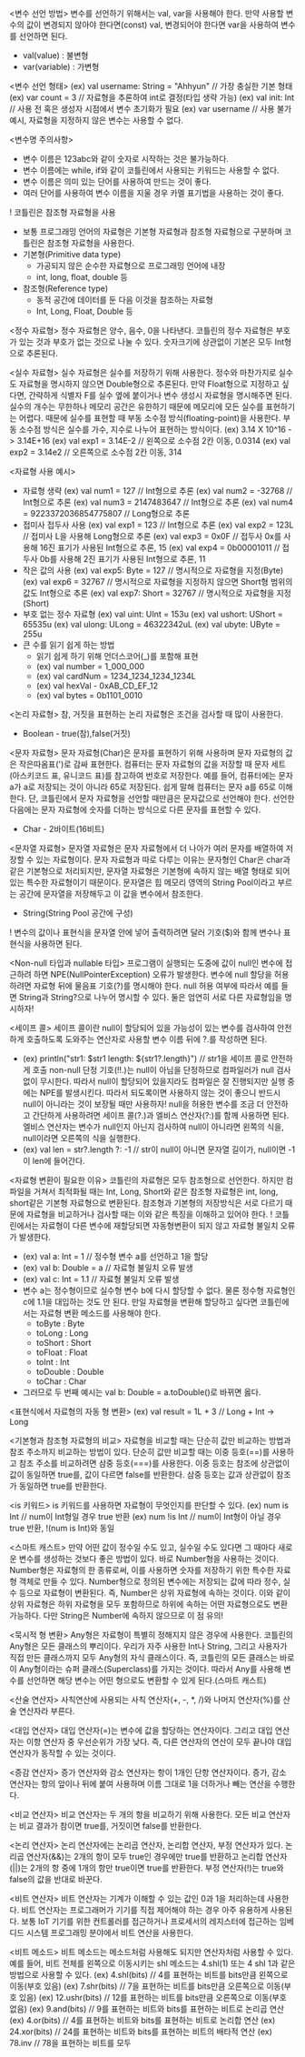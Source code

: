 <변수 선언 방법>
변수를 선언하기 위해서는 val, var을 사용해야 한다. 만약 사용할 변수의 값이 변경되지 않아야 한다면(const) val, 변경되어야 한다면 var을 사용하여 변수를 선언하면 된다.
- val(value) : 불변형
- var(variable) : 가변형

<변수 선언 형태>
(ex) val username: String = "Ahhyun"    // 가장 충실한 기본 형태
(ex) var count = 3    // 자료형을 추론하여 int로 결정(타입 생략 가능)
(ex) val init: Int    // 사용 전 혹은 생성자 시점에서 변수 초기화가 필요
(ex) var username     // 사용 불가 예시, 자료형을 지정하지 않은 변수는 사용할 수 없다.

<변수명 주의사항>
- 변수 이름은 123abc와 같이 숫자로 시작하는 것은 불가능하다.
- 변수 이름에는 while, if와 같이 코틀린에서 사용되는 키워드는 사용할 수 없다.
- 변수 이름은 의미 있는 단어를 사용하여 만드는 것이 좋다.
- 여러 단어를 사용하여 변수 이름을 지울 경우 카멜 표기법을 사용하는 것이 좋다.

! 코틀린은 참조형 자료형을 사용
  - 보통 프로그래밍 언어의 자료형은 기본형 자료형과 참조형 자료형으로 구분하며 코틀린은 참조형 자료형을 사용한다.
  - 기본형(Primitive data type)
    + 가공되지 않은 순수한 자료형으로 프로그래밍 언어에 내장
    + int, long, float, double 등
  - 참조형(Reference type)
    + 동적 공간에 데이터를 둔 다음 이것을 참조하는 자료형
    + Int, Long, Float, Double 등

<정수 자료형>
정수 자료형은 양수, 음수, 0을 나타낸다. 코틀린의 정수 자료형은 부호가 있는 것과 부호가 없는 것으로 나눌 수 있다. 숫자크기에 상관없이 기본은 모두 Int형으로 추론된다.

<실수 자료형>
실수 자료형은 실수를 저장하기 위해 사용한다. 정수와 마찬가지로 실수도 자료형을 명시하지 않으면 Double형으로 추론된다.
만약 Float형으로 지정하고 싶다면, 간략하게 식별자 F를 실수 옆에 붙이거나 변수 생성시 자료형을 명시해주면 된다.
실수의 개수는 무한하나 메모리 공간은 유한하기 때문에 메모리에 모든 실수를 표현하기는 어렵다. 때문에 실수를 표현할 때 부동 소수점 방식(floating-point)을 사용한다. 부동 소수점 방식은 실수를 가수, 지수로 나누어 표현하는 방식이다.
(ex) 3.14 X 10^16 -> 3.14E+16
(ex) val exp1 = 3.14E-2   // 왼쪽으로 소수점 2칸 이동, 0.0314
(ex) val exp2 = 3.14e2    // 오른쪽으로 소수점 2칸 이동, 314

<자료형 사용 예시>
- 자료형 생략
  (ex) val num1 = 127   // Int형으로 추론
  (ex) val num2 = -32768  // Int형으로 추론
  (ex) val num3 = 2147483647  // Int형으로 추론
  (ex) val num4 = 9223372036854775807   // Long형으로 추론
- 접미사 접두사 사용
  (ex) val exp1 = 123   // Int형으로 추론
  (ex) val exp2 = 123L  // 접미사 L을 사용해 Long형으로 추론
  (ex) val exp3 = 0x0F  // 접두사 0x를 사용해 16진 표기가 사용된 Int형으로 추론, 15
  (ex) val exp4 = 0b00001011    // 접두사 0b를 사용해 2진 표기가 사용된 Int형으로 추론, 11
- 작은 값의 사용
  (ex) val exp5: Byte = 127   // 명시적으로 자료형을 지정(Byte)
  (ex) val exp6 = 32767   // 명시적으로 자료형을 지정하지 않으면 Short형 범위의 값도 Int형으로 추론
  (ex) val exp7: Short = 32767    // 명시적으로 자료형을 지정(Short)
- 부호 없는 정수 자료형
  (ex) val uint: UInt = 153u
  (ex) val ushort: UShort = 65535u
  (ex) val ulong: ULong = 46322342uL
  (ex) val ubyte: UByte = 255u
- 큰 수를 읽기 쉽게 하는 방법
  + 읽기 쉽게 하기 위해 언더스코어(_)를 포함해 표현
  + (ex) val number = 1_000_000
  + (ex) val cardNum = 1234_1234_1234_1234L
  + (ex) val hexVal - 0xAB_CD_EF_12
  + (ex) val bytes = 0b1101_0010

<논리 자료형>
참, 거짓을 표현하는 논리 자료형은 조건을 검사할 때 많이 사용한다.
+ Boolean - true(참),false(거짓)

<문자 자료형>
문자 자료형(Char)은 문자를 표현하기 위해 사용하며 문자 자료형의 값은 작은따옴표(')로 감싸 표현한다.
컴퓨터는 문자 자료형의 값을 저장할 때 문자 세트(아스키코드 표, 유니코드 표)를 참고하여 번호로 저장한다. 예를 들어, 컴퓨터에는 문자 a가 a로 저장되는 것이 아니라 65로 저장된다. 쉽게 말해 컴퓨터는 문자 a를 65로 이해한다.
단, 코틀린에서 문자 자료형을 선언할 때만큼은 문자값으로 선언해야 한다. 선언한 다음에는 문자 자료형에 숫자를 더하는 방식으로 다른 문자를 표현할 수 있다.
+ Char - 2바이트(16비트)

<문자열 자료형>
문자열 자료형은 문자 자료형에서 더 나아가 여러 문자를 배열하여 저장할 수 있는 자료형이다.
문자 자료형과 따로 다루는 이유는 문자형인 Char은 char과 같은 기본형으로 처리되지만, 문자열 자료형은 기본형에 속하지 않는 배열 형태로 되어 있는 특수한 자료형이기 때문이다.
문자열은 힙 메모리 영역의 String Pool이라고 부르는 공간에 문자열을 저장해두고 이 값을 변수에서 참조한다.
+ String(String Pool 공간에 구성)

! 변수의 값이나 표현식을 문자열 안에 넣어 출력하려면 달러 기호($)와 함께 변수나 표현식을 사용하면 된다.

<Non-null 타입과 nullable 타입>
프로그램이 실행되는 도중에 값이 null인 변수에 접근하려 하면 NPE(NullPointerException) 오류가 발생한다. 변수에 null 할당을 허용하려면 자료형 뒤에 물음표 기호(?)를 명시해야 한다.
null 허용 여부에 따라서 예를 들면 String과 String?으로 나누어 명시할 수 있다. 둘은 엄연히 서로 다른 자료형임을 명시하자!

<세이프 콜>
세이프 콜이란 null이 할당되어 있을 가능성이 있는 변수를 검사하여 안전하게 호출하도록 도와주는 연산자로 사용할 변수 이름 뒤에 ?.를 작성하면 된다.
  - (ex) println("str1: $str1 length: ${str1?.length}")   // str1을 세이프 콜로 안전하게 호출
non-null 단정 기호(!!.)는 null이 아님을 단정하므로 컴파일러가 null 검사 없이 무시한다. 따라서 null이 할당되어 있을지라도 컴파일은 잘 진행되지만 실행 중에는 NPE를 발생시킨다. 따라서 되도록이면 사용하지 않는 것이 좋으니 반드시 null이 아니라는 것이 보장될 때만 사용하자!
null을 허용한 변수를 조금 더 안전하고 간단하게 사용하려면 세이프 콜(?.)과 엘비스 연산자(?:)를 함께 사용하면 된다. 엘비스 연산자는 변수가 null인지 아닌지 검사하여 null이 아니라면 왼쪽의 식을, null이라면 오른쪽의 식을 실행한다.
  - (ex) val len = str?.length ?: -1    // str이 null이 아니면 문자열 길이가, null이면 -1이 len에 들어간다.

<자료형 변환이 필요한 이유>
코틀린의 자료형은 모두 참조형으로 선언한다. 하지만 컴파일을 거쳐서 최적화될 때는 Int, Long, Short와 같은 참조형 자료형은 int, long, short같은 기본형 자료형으로 변환된다.
참조형과 기본형의 저장방식은 서로 다르기 때문에 자료형을 비교하거나 검사할 때는 이와 같은 특징을 이해하고 있어야 한다.
! 코틀린에서는 자료형이 다른 변수에 재할당되면 자동형변환이 되지 않고 자료형 불일치 오류가 발생한다.
  - (ex) val a: Int = 1   // 정수형 변수 a를 선언하고 1을 할당
  - (ex) val b: Double = a    // 자료형 불일치 오류 발생
  - (ex) val c: Int = 1.1     // 자료형 불일치 오류 발생
  - 변수 a는 정수형이므로 실수형 변수 b에 다시 할당할 수 없다. 물론 정수형 자료형인 c에 1.1을 대입하는 것도 안 된다. 만일 자료형을 변환해 할당하고 싶다면 코틀린에서는 자료형 변환 메소드를 사용해야 한다.
    + toByte : Byte
    + toLong : Long
    + toShort : Short
    + toFloat : Float
    + toInt : Int
    + toDouble : Double
    + toChar : Char
  - 그러므로 두 번째 예시는 val b: Double = a.toDouble()로 바뀌면 옳다.

<표현식에서 자료형의 자동 형 변환>
(ex) val result = 1L + 3    // Long + Int -> Long

<기본형과 참조형 자료형의 비교>
자료형을 비교할 때는 단순히 값만 비교하는 방법과 참조 주소까지 비교하는 방법이 있다. 단순히 값만 비교할 때는 이중 등호(==)를 사용하고 참조 주소를 비교하려면 삼중 등호(===)를 사용한다.
이중 등호는 참조에 상관없이 값이 동일하면 true를, 값이 다르면 false를 반환한다. 삼중 등호는 값과 상관없이 참조가 동일하면 true를 반환한다.

<is 키워드>
is 키워드를 사용하면 자료형이 무엇인지를 판단할 수 있다.
(ex) num is Int   // num이 Int형일 경우 true 반환
(ex) num !is Int  // num이 Int형이 아닐 경우 true 반환, !(num is Int)와 동일

<스마트 캐스트>
만약 어떤 값이 정수일 수도 있고, 실수일 수도 있다면 그 때마다 새로운 변수를 생성하는 것보다 좋은 방법이 있다. 바로 Number형을 사용하는 것이다.
Number형은 자료형의 한 종류로써, 이를 사용하면 숫자를 저장하기 위한 특수한 자료형 객체로 만들 수 있다. Number형으로 정의된 변수에는 저장되는 값에 따라 정수, 실수 등으로 자료형이 변환된다. 즉, Number은 상위 자료형에 속하는 것이다.
이와 같이 상위 자료형은 하위 자료형을 모두 포함하므로 하위에 속하는 어떤 자료형으로도 변환 가능하다. 다만 String은 Number에 속하지 않으므로 이 점 유의!

<묵시적 형 변환>
Any형은 자료형이 특별히 정해지지 않은 경우에 사용한다. 코틀린의 Any형은 모든 클래스의 뿌리이다. 우리가 자주 사용한 Int나 String, 그리고 사용자가 직접 만든 클래스까지 모두 Any형의 자식 클래스이다.
즉, 코틀린의 모든 클래스는 바로 이 Any형이라는 슈퍼 클래스(Superclass)를 가지는 것이다. 따라서 Any를 사용해 변수를 선언하면 해당 변수는 어떤 형으로도 변환할 수 있게 된다.(스마트 캐스트)

<산술 연산자>
사칙연산에 사용되는 사칙 연산자(+, -, *, /)와 나머지 연산자(%)를 산술 연산자라 부른다.

<대입 연산자>
대입 연산자(=)는 변수에 값을 할당하는 연산자이다. 그리고 대입 연산자는 이항 연산자 중 우선순위가 가장 낮다. 즉, 다른 연산자의 연산이 모두 끝나야 대입 연산자가 동작할 수 있는 것이다.

<증감 연산자>
증가 연산자와 감소 연산자는 항이 1개인 단항 연산자이다. 증가, 감소 연산자는 항의 앞이나 뒤에 붙여 사용하며 이름 그대로 1을 더하거나 빼는 연산을 수행한다.

<비교 연산자>
비교 연산자는 두 개의 항을 비교하기 위해 사용한다. 모든 비교 연산자는 비교 결과가 참이면 true를, 거짓이면 false를 반환한다.

<논리 연산자>
논리 연산자에는 논리곱 연산자, 논리합 연산자, 부정 연산자가 있다.
논리곱 연산자(&&)는 2개의 항이 모두 true인 경우에만 true를 반환하고 논리합 연산자(||)는 2개의 항 중에 1개의 항만 true이면 true를 반환한다. 부정 연산자(!)는 true와 false의 값을 반대로 바꾼다.

<비트 연산자>
비트 연산자는 기계가 이해할 수 있는 값인 0과 1을 처리하는데 사용한다. 비트 연산자는 프로그래머가 기기를 직접 제어해야 하는 경우 아주 유용하게 사용된다.
보통 IoT 기기를 위한 컨트롤러를 접근하거나 프로세서의 레지스터에 접근하는 임베디드 시스템 프로그래밍 분야에서 비트 연산을 사용한다.

<비트 메소드>
비트 메소드는 메소드처럼 사용해도 되지만 연산자처럼 사용할 수 있다. 예를 들어, 비트 전체를 왼쪽으로 이동시키는 shl 메소드는 4.shl(1) 또는 4 shl 1과 같은 방법으로 사용할 수 있다.
(ex) 4.shl(bits)  // 4를 표현하는 비트를 bits만큼 왼쪽으로 이동(부호 있음)
(ex) 7.shr(bits)  // 7을 표현하는 비트를 bits만큼 오른쪽으로 이동(부호 있음)
(ex) 12.ushr(bits)  // 12를 표현하는 비트를 bits만큼 오른쪽으로 이동(부호 없음)
(ex) 9.and(bits)  // 9를 표현하는 비트와 bits를 표현하는 비트로 논리곱 연산
(ex) 4.or(bits)  // 4를 표현하는 비트와 bits를 표현하는 비트로 논리합 연산
(ex) 24.xor(bits)  // 24를 표현하는 비트와 bits를 표현하는 비트의 배타적 연산
(ex) 78.inv  // 78을 표현하는 비트를 모두
